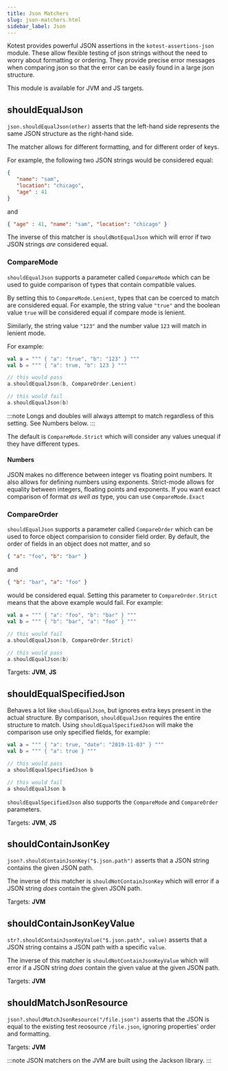 ```yaml
---
title: Json Matchers
slug: json-matchers.html
sidebar_label: Json
---
```


Kotest provides powerful JSON assertions in the `kotest-assertions-json` module.
These allow flexible testing of json strings without the need to worry about formatting or ordering.
They provide precise error messages when comparing json so that the error can be easily found in a large json structure.

This module is available for JVM and JS targets.

## shouldEqualJson

`json.shouldEqualJson(other)` asserts that the left-hand side represents the same
JSON structure as the right-hand side.

The matcher allows for different formatting, and for different order of keys.

For example, the following two JSON strings would be considered equal:

```json
{
   "name": "sam",
   "location": "chicago",
   "age" : 41
}
```

and

```json
{ "age" : 41, "name": "sam", "location": "chicago" }
```

The inverse of this matcher is `shouldNotEqualJson` which will error if two JSON strings
_are_ considered equal.

### CompareMode

`shouldEqualJson` supports a parameter called `CompareMode` which can be used to guide comparison of types that contain
compatible values.

By setting this to `CompareMode.Lenient`, types that can be coerced to match are considered equal. For example,
the string value `"true"` and the boolean value `true` will be considered equal if compare mode is lenient.

Similarly, the string value `"123"` and the number value `123` will match in lenient mode.

For example:

```kotlin
val a = """ { "a": "true", "b": "123" } """
val b = """ { "a": true, "b": 123 } """

// this would pass
a.shouldEqualJson(b, CompareOrder.Lenient)

// this would fail
a.shouldEqualJson(b)
```

:::note
Longs and doubles will always attempt to match regardless of this setting. See Numbers below.
:::

The default is `CompareMode.Strict` which will consider any values unequal if they have different types.

#### Numbers
JSON makes no difference between integer vs floating point numbers. It also allows for defining numbers using exponents.
Strict-mode allows for equality between integers, floating points and exponents. If you want exact comparison of format
_as well as_ type, you can use `CompareMode.Exact`


### CompareOrder

`shouldEqualJson` supports a parameter called `CompareOrder` which can be used to force object comparision
to consider field order. By default, the order of fields in an object does not matter, and so

```json
{ "a": "foo", "b": "bar" }
```

and

```json
{ "b": "bar", "a": "foo" }
```

would be considered equal. Setting this parameter to `CompareOrder.Strict` means that the above example would fail. For example:

```kotlin
val a = """ { "a": "foo", "b": "bar" } """
val b = """ { "b": "bar", "a": "foo" } """

// this would fail
a.shouldEqualJson(b, CompareOrder.Strict)

// this would pass
a.shouldEqualJson(b)
```

Targets: **JVM**, **JS**

## shouldEqualSpecifiedJson
Behaves a lot like `shouldEqualJson`, but ignores extra keys present in the actual structure. By comparison, `shouldEqualJson` requires the entire structure to match. Using `shouldEqualSpecifiedJson` will make the comparison use only specified fields, for example:

```kotlin
val a = """ { "a": true, "date": "2019-11-03" } """
val b = """ { "a": true } """

// this would pass
a shouldEqualSpecifiedJson b

// this would fail
a shouldEqualJson b
```

`shouldEqualSpecifiedJson` also supports the `CompareMode` and `CompareOrder` parameters.

Targets: **JVM**, **JS**

## shouldContainJsonKey

`json?.shouldContainJsonKey("$.json.path")` asserts that a JSON string contains the given JSON path.

The inverse of this matcher is `shouldNotContainJsonKey` which will error if a JSON string _does_ contain the given JSON path.

Targets: **JVM**

## shouldContainJsonKeyValue

`str?.shouldContainJsonKeyValue("$.json.path", value)` asserts that a JSON string contains a JSON path with a specific `value`.

The inverse of this matcher is `shouldNotContainJsonKeyValue` which will error if a JSON string _does_ contain the given value at the given JSON path.

Targets: **JVM**

## shouldMatchJsonResource

`json?.shouldMatchJsonResource("/file.json")` asserts that the JSON is equal to the existing test reosource `/file.json`, ignoring properties' order and formatting.

Targets: **JVM**

:::note
JSON matchers on the JVM are built using the Jackson library.
:::
